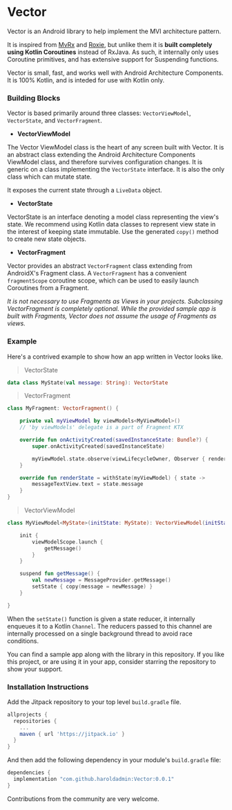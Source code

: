 # Vector

Vector is an Android library to help implement the MVI architecture pattern. 

It is inspired from [MvRx](https://www.github.com/airbnb/mvrx) and [Roxie](https://github.com/ww-tech/roxie), but unlike them it is **built completely using Kotlin Coroutines** instead of RxJava. As such, it internally only uses Coroutine primitives, and has extensive support for Suspending functions.

Vector is small, fast, and works well with Android Architecture Components. It is 100% Kotlin, and is inteded for use with Kotlin only.


### Building Blocks

Vector is based primarily around three classes: `VectorViewModel`, `VectorState`, and `VectorFragment`.

* **VectorViewModel**

The Vector ViewModel class is the heart of any screen built with Vector. It is an abstract class extending the Android Architecture Components ViewModel class, and therefore survives configuration changes. It is generic on a class implementing the `VectorState` interface. It is also the only class which can mutate state.

It exposes the current state through a `LiveData` object.

* **VectorState**

VectorState is an interface denoting a model class representing the view's state. We recommend using Kotlin data classes to represent view state in the interest of keeping state immutable. Use the generated `copy()` method to create new state objects.

* **VectorFragment**

Vector provides an abstract `VectorFragment` class extending from AndroidX's Fragment class. A `VectorFragment` has a convenient `fragmentScope` coroutine scope, which can be used to easily launch Coroutines from a Fragment. 

*It is not necessary to use Fragments as Views in your projects. Subclassing VectorFragment is completely optional. While the provided sample app is built with Fragments, Vector does not assume the usage of Fragments as views.*


### Example

Here's a contrived example to show how an app written in Vector looks like.

> VectorState

```kotlin
data class MyState(val message: String): VectorState
```

> VectorFragment

```kotlin
class MyFragment: VectorFragment() {

    private val myViewModel by viewModels<MyViewModel>() 
    // 'by viewModels' delegate is a part of Fragment KTX

    override fun onActivityCreated(savedInstanceState: Bundle?) {
        super.onActivityCreated(savedInstanceState)

        myViewModel.state.observe(viewLifecycleOwner, Observer { renderState() })
    }

    override fun renderState = withState(myViewModel) { state -> 
        messageTextView.text = state.message
    }
}
```

> VectorViewModel

```kotlin
class MyViewModel<MyState>(initState: MyState): VectorViewModel(initState) {

    init {
        viewModelScope.launch {
            getMessage()
        }
    }

    suspend fun getMessage() {
        val newMessage = MessageProvider.getMessage()
        setState { copy(message = newMessage) }
    }

}
```

When the `setState()` function is given a state reducer, it internally enqueues it to a Kotlin `Channel`. The reducers passed to this channel are internally processed on a single background thread to avoid race conditions.


You can find a sample app along with the library in this repository.
If you like this project, or are using it in your app, consider starring the repository to show your support.


### Installation Instructions

Add the Jitpack repository to your top level `build.gradle` file.
```groovy
allprojects {
  repositories {
    ...
    maven { url 'https://jitpack.io' }
  }
}
```

And then add the following dependency in your module's `build.gradle` file:

```groovy
dependencies {
  implementation "com.github.haroldadmin:Vector:0.0.1"
}
```

Contributions from the community are very welcome.